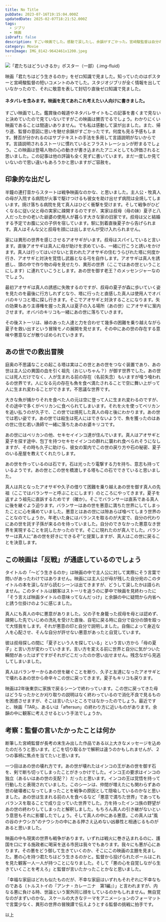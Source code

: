 ```yaml
---
title: No Title
pubDate: 2023-07-16T19:15:04.000Z
updatedDate: 2025-02-07T18:21:52.000Z
tags:
  - ジブリ
  - 映画
isDraft: false
description: すごい映画でした。感動で涙したし、余韻がすごかった。宮﨑駿監督は自分のうちなる悪とどう向き合って生きていくのかを問うた映画だと思いました。
category: Movie
heroImage: IMG_8142-9642461x1200.jpeg
---
```





![「君たちはどういきるか」ポスター（一部）](https://object-storage.tyo2.conoha.io/v1/nc_.../blog-astro-assets/IMG_8142-9642461x1200.jpeg){.img-fluid}


映画「君たちはどう生きるのか」をゼロ知識で見ました。知っていたのはポスターと宮崎駿監督の短いコメントのみでした。スタジオジブリが全く情報を出していなかったので、それに敬意を表して封切り直後ゼロ知識で見ました。

<h4 class="text-danger p-5">ネタバレを含みます。映画を見てあれこれ考えたい人向けに書きました。</h3>

すごい映画でした。鑑賞後の報道やネタバレサイトもこの記事を書くまで見ないと決めていたので見ていないですがこの映画は賛否でるでしょう。わかりにくい映画であることは間違いありません。でも私は感動して涙が出ました。また、帰り道、監督の意図に思いを馳せ余韻がすごかったです。何度も見る予感もします。賛否が分かれるのはサブテキストの手法を多用して言語説明がないからです。言語説明されるストーリに慣れているとフラストレーションが貯まるでしょう。この映画は登場人物の心の動きが書き込まれたアニメとしても評価されると思いました。この記事は他の評論も全く見ずに書いています。まだ一度しか見ていないので思い違いもあろうかと思いますがご容赦を。

## 印象的な出だし

半鐘の連打音からスタートは戦争映画なのかな、と思いました。主人公・牧真人の母が入院する病院が火事で駆けつけるも彼女を助け出せず病院は全焼してしまいます。焼け落ちる病院を見て真人はひどく衝撃を受けます。そして戦争がひどくなるに従い父と母の実家に疎開するのですが、実家は叔母（母の妹）夏子と八人だったかの老いた爺婆の使用人が暮らす大きな家の旧家です。叔母は父と結婚する予定でお腹に父の子供を宿しています。駅に到着直後夏子から告げられます。真人はそんな父と叔母を顔には出しませんが受け入れられません。

家には異形の世界を感じさせるアオサギがいます。叔母はスパイしていると言います。直後アオサギは真人に母が助けを求めている、一緒に行こうと誘いをかけます。真人は行ってはいけないと言われたアオサギの住むうらびれた塔に何度か行き、アオサギと対決を覚悟し武器となる弓を自作します。アオサギは真人を誘惑し、頭の中で作り物の母を見せたり、異形の世界（ここではあの世ということにします）に連れていこうとします。あの世を御す老王？のメッセンジャーなのでしょう。

最初アオサギは真人の誘惑に失敗するのですが、叔母の夏子が森に歩いていく姿を見たのを最後に行方しれずとなり、塔に行ったと直感した真人は使用人でオババのキリコと塔に探し行きます。そこでアオサギと対決することになります。矢の効果もあり主導権を握った真人は夏子の入る場所（あの世）にアオサギに案内させます。オババのキリコも一緒にあの世に落ちていきます。

その後ストーリは、縁のあった人達と力を合わせて幾多の困難を乗り越えながら夏子を救い出すという冒険モノの展開を見せます。その中にあの世の存在する意味や悪意などが散りばめられていきます。



## あの世での救出冒険

庭奥の不思議なことの起こる塔は実はこの世とあの世をつなぐ装置であり、あの世は主人公の異国の血を引く祖先（おじいちゃん？）が御す世界でした。あの世には死人だけでなく、人が生まれる前の存在（名前失念）もいますが喰う喰われるの世界です。人になる元の存在も魚を食べ満たされることで空に舞い上がって人に生まれ変わることができます。不思議な世界です。

大きな魚が捕かりそれを食べた人の元は空に登って人に生まれ変わるのですが、その途中で多くがペリカンに食べられてしまいます。それを火を使ってペリカンを追い払うのが久子で、この世では焼死した真人の母と後にわかります。あの世では若い姿です。あの世では殺生は死人にはできないようで、魚を獲ったのはあの世に住む若い漁師で一緒に落ちたあのお婆キリコです。

あの世にはペリカンの他、セキセイインコ達が住んでいます。真人はアオサギと夏子を探す途中、包丁を持つセキセイインコの群れに襲われ食べられそうになしますが、その時も久子に助けら、彼女の案内でこの世の戻り方や石の秘密、夏子のいる産屋を教えてくれたりします。

あの世を作っているのは石です。石は光ったり電撃する力を持ち、意志も持っているようです。あの世とこの世を橋渡しする塔もこの石でできていると思いました。

真人は共となったアオサギや久子の借りて困難を乗り越えあの世を御す真人の先祖（ここではバランサーと呼ぶことにします）のところにやってきます。夏子を返すよう祖先に直訴するためです（確か）。そこでバランサーは直系である真人に後を継ぐよう迫ります。バランサーはあの世を悪意に満ちた世界にしてしまったことに心を痛めていました。悪意とはあの世には隙あらば喰べてしまう世界のことなのでしょうか。年老いた身にはバランスを取るのが大変で、自分の代わりにあの世を託す子孫が来るのを待っていました。自分のできなかった悪意なき世界を実現することを託したかったのです。そこに現れたのが真人でした。バランサーは真人に”あの世を好きにできるぞ”と提案しますが、真人はこの世に戻ることを決意します。

## この映画は「反戦」が通底しているのでしょう

タイトルの「〜どう生きるのか」は映画の中で主人公に対して実際にそう言葉で問いがあったわけではありません。映画には主人公が母が残した自分宛のこのタイトルの本を涙しながら読むシーンは出てきますが、どうして涙したかは語られません。このタイトルは観客はストーリを追うのに夢中で映画を見終わったに「そう言えば映画タイトルの意味ってなんだっけ」と余韻の中に疑問から内省へと誘う仕掛けのように感じました。

真人にも真人の中に悪意がありました。父の子を身籠った叔母を母とは認めず、疎開した先でいじめの洗礼を受けた直後、自宅に戻る時に自分で自分の頭を殴って大怪我をします。それが悪意の印と自分で説明しました。自傷によって身近な人を心配させ、そんな自分が許せない悪意があったと自覚しています。

彼は叔母探しの間に「夏子という人を探している」という言い方から「母の夏子」と言い方が変わっていきます。言い方を変える前に世界と自分に気がついた瞬間があったはずですがそれがどこだったのか思い出せません。残念ながら見逃してしまいました。

真人はバランサーからあの世を継ぐことを断り、久子と友達になったアオサギとで壊れるあの世から命辛々この世に戻ってきます。夏子もキリコも戻ります。

映画は2年後東京に家族で戻るシーンで終わっています。この世に戻ってきた母はどうなったかとか刈り取りの説明はなく終わっているので消化不良で見るものを困惑させますが、そこは言いたいところではなかったのでしょう。最近ですと、映画「TAR」、あるいは「aftersun」の終わり方に近いものがあります。余韻の中に観客に考えさせるという手法でしょうか。



## 考察：監督の言いたかったことは何か

断筆した宮崎監督が長考の末生み出した作品である以上大きなメッセージを込めたのだろうと思います。どこを切り取るかで解釈は違うのかもしれませんが、２つの事柄に焦点を当てたいと思います。

一つ目はあの世の壊れ方です。あの世が壊れたはインコの王があの世を御す石を、剣で断ち切ってしまったことがきっかけでした。インコ王の要求はインコの独立（あるいはあの世の支配？）だったと思います。インコの王は覚悟を持って行動したと表現されていました。このシーンは、仲間が増えたにも関わらずあの世の破壊者になってしまったことを戦争の原因として隠喩しているのかなと思いました。あの世は生まれる前の人を食べるなど「悪意で満ちた世界」であってもバランスを取ることで成り立っていた世界でした。力を持ったインコ族の野望があの世の終わりしてしまったと解釈しました。もちろん真人の引き継がないという意思もそれに影響したでしょう。そして真人の中にある悪意。この真人は”風の谷のナウシカ"のナウシカの中にある押さえ込めない凶暴性と相通じるものがあると思いました。

映画の中も現実の世界も戦争があります。いずれは戦火に巻き込まれるのに、護国を口にする施政者に喝采を送る市民は我々でもあります。我々にも悪が心にあります。その悪をどう御して生きていくのか、そこにこの映画の主題を見ました。悪の心を持つ君たちはどう生きるのかと。監督から投げられたボールはこれを見た観客一人一人が持つことになりました。そして「悪の心を自覚しながら生きていくことを考えろ」と監督が言いたかったことかなと思いました。

「幸福な家庭はどれも似たものだが、不幸な家庭はいずれもそれぞれに不幸なものである（トルストイの『アンナ・カレーニナ　第1編』）」と言われますが、内なる悪に負ける時、世論という案外同じ顔をしているのかもしれません。無自覚なのがまずいのかな。スケールの大きなテーマをアニメーションのフォーマットで言葉少なく、異形の世界の冒険譚で伝えようとする監督の挑戦に拍手です。



以上
